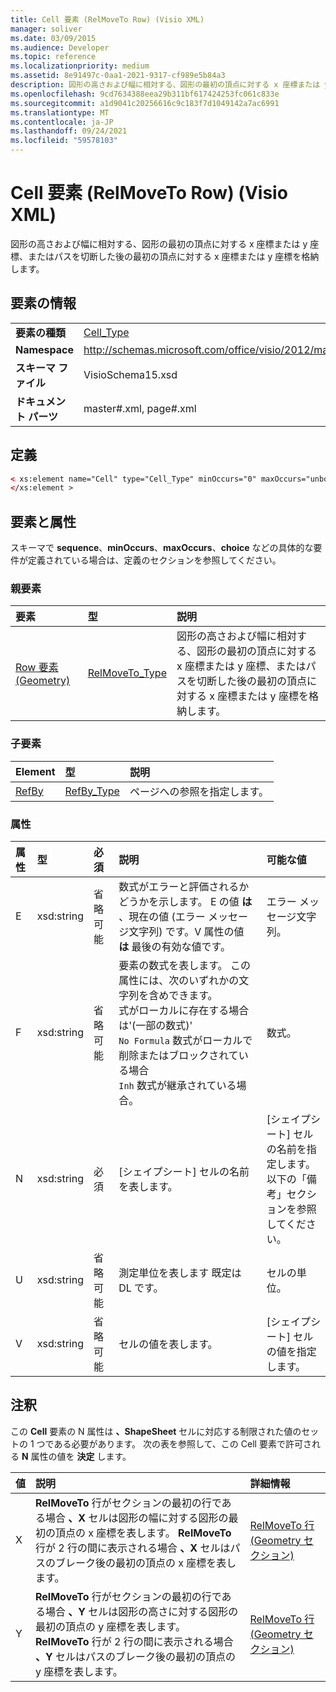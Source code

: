 ```yaml
---
title: Cell 要素 (RelMoveTo Row) (Visio XML)
manager: soliver
ms.date: 03/09/2015
ms.audience: Developer
ms.topic: reference
ms.localizationpriority: medium
ms.assetid: 8e91497c-0aa1-2021-9317-cf989e5b84a3
description: 図形の高さおよび幅に相対する、図形の最初の頂点に対する x 座標または y 座標、またはパスを切断した後の最初の頂点に対する x 座標または y 座標を格納します。
ms.openlocfilehash: 9cd7634388eea29b311bf617424253fc061c833e
ms.sourcegitcommit: a1d9041c20256616c9c183f7d1049142a7ac6991
ms.translationtype: MT
ms.contentlocale: ja-JP
ms.lasthandoff: 09/24/2021
ms.locfileid: "59578103"
---
```

# <a name="cell-element-relmoveto-row-visio-xml"></a>Cell 要素 (RelMoveTo Row) (Visio XML)

図形の高さおよび幅に相対する、図形の最初の頂点に対する x 座標または y 座標、またはパスを切断した後の最初の頂点に対する x 座標または y 座標を格納します。
  
## <a name="element-information"></a>要素の情報

|||
|:-----|:-----|
|**要素の種類** <br/> |[Cell_Type](cell_type-complextypevisio-xml.md) <br/> |
|**Namespace** <br/> |http://schemas.microsoft.com/office/visio/2012/main  <br/> |
|**スキーマ ファイル** <br/> |VisioSchema15.xsd  <br/> |
|**ドキュメント パーツ** <br/> |master#.xml, page#.xml  <br/> |
   
## <a name="definition"></a>定義

```XML
< xs:element name="Cell" type="Cell_Type" minOccurs="0" maxOccurs="unbounded" >
</xs:element >
```

## <a name="elements-and-attributes"></a>要素と属性

スキーマで **sequence**、**minOccurs**、**maxOccurs**、**choice** などの具体的な要件が定義されている場合は、定義のセクションを参照してください。 
  
### <a name="parent-elements"></a>親要素

|**要素**|**型**|**説明**|
|:-----|:-----|:-----|
|[Row 要素 (Geometry)](row-element-geometry-sectionvisio-xml.md) <br/> |[RelMoveTo_Type](relmoveto_type-complextypevisio-xml.md) <br/> |図形の高さおよび幅に相対する、図形の最初の頂点に対する x 座標または y 座標、またはパスを切断した後の最初の頂点に対する x 座標または y 座標を格納します。  <br/> |
   
### <a name="child-elements"></a>子要素

|**Element**|**型**|**説明**|
|:-----|:-----|:-----|
|[RefBy](refby-element-cell_type-complextypevisio-xml.md) <br/> |[RefBy_Type](refby_type-complextypevisio-xml.md) <br/> |ページへの参照を指定します。  <br/> |
   
### <a name="attributes"></a>属性

|**属性**|**型**|**必須**|**説明**|**可能な値**|
|:-----|:-----|:-----|:-----|:-----|
|E  <br/> |xsd:string  <br/> |省略可能  <br/> |数式がエラーと評価されるかどうかを示します。 E の値 **は** 、現在の値 (エラー メッセージ文字列) です。V 属性の値 **は** 最後の有効な値です。  <br/> |エラー メッセージ文字列。  <br/> |
|F  <br/> |xsd:string  <br/> |省略可能  <br/> | 要素の数式を表します。 この属性には、次のいずれかの文字列を含めできます。  <br/>  式がローカルに存在する場合は'(一部の数式)'  <br/>  `No Formula` 数式がローカルで削除またはブロックされている場合  <br/>  `Inh` 数式が継承されている場合。  <br/> |数式。  <br/> |
|N  <br/> |xsd:string  <br/> |必須  <br/> |[シェイプシート] セルの名前を表します。  <br/> |[シェイプシート] セルの名前を指定します。  <br/> 以下の「備考」セクションを参照してください。  <br/> |
|U  <br/> |xsd:string  <br/> |省略可能  <br/> |測定単位を表します 既定は DL です。  <br/> |セルの単位。  <br/> |
|V  <br/> |xsd:string  <br/> |省略可能  <br/> |セルの値を表します。  <br/> |[シェイプシート] セルの値を指定します。  <br/> |
   
## <a name="remarks"></a>注釈

この **Cell** 要素の N 属性は **、ShapeSheet** セルに対応する制限された値のセットの 1 つである必要があります。 次の表を参照して、この Cell 要素で許可される **N** 属性の値を **決定** します。 
  
|**値**|**説明**|**詳細情報**|
|:-----|:-----|:-----|
|X  <br/> |**RelMoveTo** 行がセクションの最初の行である場合 **、X** セルは図形の幅に対する図形の最初の頂点の x 座標を表します。 **RelMoveTo** 行が 2 行の間に表示される場合 **、X** セルはパスのブレーク後の最初の頂点の x 座標を表します。  <br/> |[RelMoveTo 行 (Geometry セクション)](relmoveto-row-geometry-section.md) <br/> |
|Y  <br/> |**RelMoveTo** 行がセクションの最初の行である場合 **、Y** セルは図形の高さに対する図形の最初の頂点の y 座標を表します。 **RelMoveTo** 行が 2 行の間に表示される場合 **、Y** セルはパスのブレーク後の最初の頂点の y 座標を表します。  <br/> |[RelMoveTo 行 (Geometry セクション)](relmoveto-row-geometry-section.md) <br/> |
   


